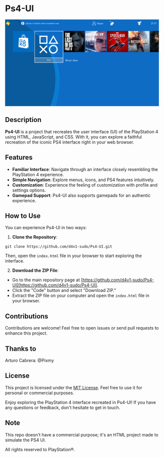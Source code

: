 # Ps4-UI

![Screenshot](screenshot.png)

## Description

**Ps4-UI** is a project that recreates the user interface (UI) of the PlayStation 4 using HTML, JavaScript, and CSS. With it, you can explore a faithful recreation of the iconic PS4 interface right in your web browser.

## Features

- **Familiar Interface**: Navigate through an interface closely resembling the PlayStation 4 experience.
- **Simple Navigation**: Explore menus, icons, and PS4 features intuitively.
- **Customization**: Experience the feeling of customization with profile and settings options.
- **Gamepad Support**: Ps4-UI also supports gamepads for an authentic experience.

## How to Use

You can experience Ps4-UI in two ways:

1. **Clone the Repository**:

```shell
git clone https://github.com/d4v1-sudo/Ps4-UI.git
```

Then, open the `index.html` file in your browser to start exploring the interface.

2. **Download the ZIP File**:

- Go to the main repository page at [https://github.com/d4v1-sudo/Ps4-UI](https://github.com/d4v1-sudo/Ps4-UI).
- Click the "Code" button and select "Download ZIP."
- Extract the ZIP file on your computer and open the `index.html` file in your browser.

## Contributions

Contributions are welcome! Feel free to open issues or send pull requests to enhance this project.

## Thanks to

Arturo Cabrera: @Pixmy

## License

This project is licensed under the [MIT License](LICENSE). Feel free to use it for personal or commercial purposes.

Enjoy exploring the PlayStation 4 interface recreated in Ps4-UI! If you have any questions or feedback, don't hesitate to get in touch.

## Note

This repo doesn't have a commercial purpose; it's an HTML project made to simulate the PS4 UI.

All rights reserved to PlayStation®.
